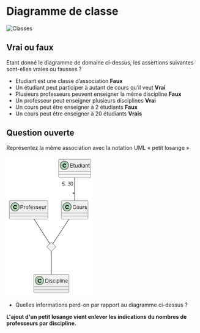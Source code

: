 # Diagramme de classe

![Classes](uml/classes.png)

## Vrai ou faux

Etant donné le diagramme de domaine ci-dessus, les assertions suivantes sont-elles vraies ou fausses ? 
- Etudiant est une classe d’association **Faux**
- Un étudiant peut participer à autant de cours qu’il veut **Vrai**
- Plusieurs professeurs peuvent enseigner la même discipline **Faux**
- Un professeur peut enseigner plusieurs disciplines **Vrai**
- Un cours peut être enseigner à 2 étudiants **Faux**
- Un cours peut être enseigner à 20 étudiants **Vrais**

## Question ouverte

Représentez la même association avec la notation UML « petit losange » 

![classes2](/uml/classes2.png)

- Quelles informations perd-on par rapport au diagramme ci-dessus ? 

**L'ajout d'un petit losange vient enlever les indications du nombres de professeurs par discipline.**
